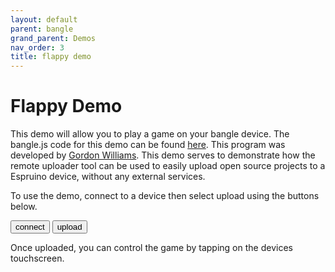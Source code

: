 ```yaml
---
layout: default
parent: bangle
grand_parent: Demos
nav_order: 3
title: flappy demo
---
```


<script src="https://unpkg.com/remote-uploader@2.8.0/dist/remote.min.js"></script>

# Flappy Demo

This demo will allow you to play a game on your bangle device. The bangle.js code for this demo can be found <a href="https://github.com/espruino/BangleApps/blob/master/apps/flappy/app.js">here</a>. This program was developed by <a href="https://github.com/gfwilliams">Gordon Williams</a>. This demo serves to demonstrate how the remote uploader tool can be used to easily
upload open source projects to a Espruino device, without any external services.

To use the demo, connect to a device then select upload using the buttons below. 

<button onclick="connect()" class="btn"> connect </button>
<button onclick="upload()" class="btn"> upload </button>

<p></p>

<div id="status"> </div>

<p></p>

Once uploaded, you can control the game by tapping on the devices touchscreen.

<script>
    let connection = new Remote();

    function connect() {
        connection.connect();
    }

    function upload() {
        let url = "https://raw.githubusercontent.com/espruino/BangleApps/master/apps/flappy/app.js";

        connection.upload(url).then(success => {
            if(success){
                document.getElementById("status").innerHTML = "Upload succesful!";
            } else {
                document.getElementById("status").innerHTML = "Upload failed!";
            }
        })
    }
</script>